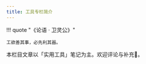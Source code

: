```yaml
---
title: 工具专栏简介
---
```


!!! quote "《论语 · 卫灵公》"

    工欲善其事，必先利其器。

本栏目文章以「实用工具」笔记为主。欢迎评论与补充🤗。
